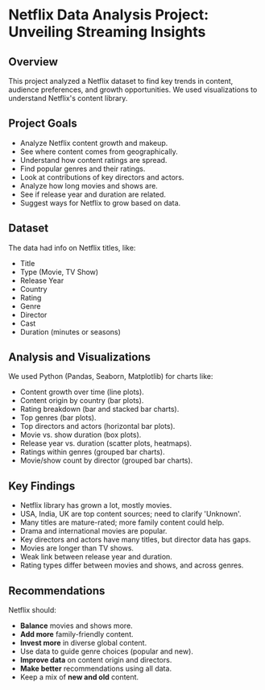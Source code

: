 # Netflix Data Analysis Project: Unveiling Streaming Insights

## Overview

This project analyzed a Netflix dataset to find key trends in content, audience preferences, and growth opportunities. We used visualizations to understand Netflix's content library.

## Project Goals

* Analyze Netflix content growth and makeup.
* See where content comes from geographically.
* Understand how content ratings are spread.
* Find popular genres and their ratings.
* Look at contributions of key directors and actors.
* Analyze how long movies and shows are.
* See if release year and duration are related.
* Suggest ways for Netflix to grow based on data.

## Dataset

The data had info on Netflix titles, like:

* Title
* Type (Movie, TV Show)
* Release Year
* Country
* Rating
* Genre
* Director
* Cast
* Duration (minutes or seasons)

## Analysis and Visualizations

We used Python (Pandas, Seaborn, Matplotlib) for charts like:

* Content growth over time (line plots).
* Content origin by country (bar plots).
* Rating breakdown (bar and stacked bar charts).
* Top genres (bar plots).
* Top directors and actors (horizontal bar plots).
* Movie vs. show duration (box plots).
* Release year vs. duration (scatter plots, heatmaps).
* Ratings within genres (grouped bar charts).
* Movie/show count by director (grouped bar charts).

## Key Findings

* Netflix library has grown a lot, mostly movies.
* USA, India, UK are top content sources; need to clarify 'Unknown'.
* Many titles are mature-rated; more family content could help.
* Drama and international movies are popular.
* Key directors and actors have many titles, but director data has gaps.
* Movies are longer than TV shows.
* Weak link between release year and duration.
* Rating types differ between movies and shows, and across genres.

## Recommendations

Netflix should:

* **Balance** movies and shows more.
* **Add more** family-friendly content.
* **Invest more** in diverse global content.
* Use data to guide genre choices (popular and new).
* **Improve data** on content origin and directors.
* **Make better** recommendations using all data.
* Keep a mix of **new and old** content.

